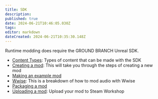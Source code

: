 ```yaml
---
title: SDK
description: 
published: true
date: 2024-06-21T10:46:05.030Z
tags: 
editor: markdown
dateCreated: 2024-06-21T10:35:30.148Z
---
```


Runtime modding does require the GROUND BRANCH Unreal SDK.

- [Content Types](/modding/sdk/content-types): Types of content that can be made with the SDK
- [Creating a mod](/modding/sdk/creating-a-mod): This will take you through the steps of creating a new mod
- [Making an example mod](/modding/sdk/making-an-example-mod)
- [Wwise](/modding/sdk/Wwise): This is a breakdown of how to mod  audio with Wwise
- [Packaging a mod](/modding/sdk/packaging-a-mod)
- [Uploading a mod](/modding/sdk/uploading-a-mod): Upload your mod to Steam Workshop
